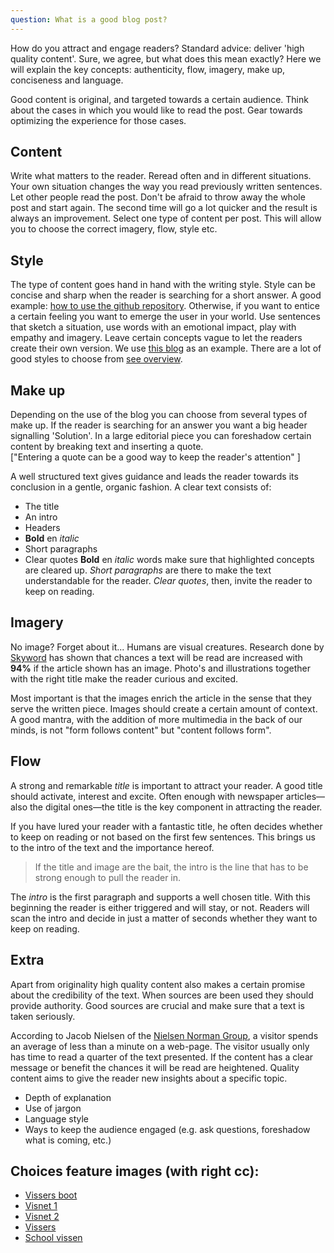 ```yaml
---
question: What is a good blog post?
---
```


How do you attract and engage readers? Standard advice: deliver 'high quality content'. Sure, we agree, but what does this mean exactly? Here we will explain the key concepts: authenticity, flow, imagery, make up, conciseness and language. 

Good content is original,  and targeted towards a certain audience. Think about the cases in which you would like to read the post. Gear towards optimizing the experience for those cases.

## Content

Write what matters to the reader. Reread often and in different situations. Your own situation changes the way you read previously written sentences. Let other people read the post. Don't be afraid to throw away the whole post and start again. The second time will go a lot quicker and the result is always an improvement.
Select one type of content per post. This will allow you to choose the correct imagery, flow, style etc.

## Style  
  
The type of content goes hand in hand with the writing style. Style can be concise and sharp when the reader is searching for a short answer. A good example: [how to use the github repository](www.blog.com).
Otherwise, if you want to entice a certain feeling you want to emerge the user in your world. Use sentences that sketch a situation, use words with an emotional impact, play with empathy and imagery. Leave certain concepts vague to let the readers create their own version. We use [this blog](www.blog.com) as an example. 
There are a lot of good styles to choose from [see overview](www.blog.com). 

## Make up

Depending on the use of the blog you can choose from several types of make up. If the reader is searching for an answer you want a big header signalling 'Solution'. In a large editorial piece you can foreshadow certain content by breaking text and inserting a quote.  
  ["Entering a quote can be a good way to keep the reader's attention" ]
  
  A well structured text gives guidance and leads the reader towards its conclusion in a gentle, organic fashion. A clear text consists of:

* The title
* An intro
* Headers 
* **Bold** en *italic*  
* Short paragraphs 
* Clear quotes 
**Bold** en *italic* words make sure that highlighted concepts are cleared up. *Short paragraphs* are there to make the text understandable for the reader. *Clear quotes*, then, invite the reader to keep on reading. 

## Imagery

No image? Forget about it...
Humans are visual creatures. Research done by [Skyword](http://www.skyword.com/contentstandard/enterprise-marketing/skyword-study-add-images-to-improve-content-performance/) has shown that chances a text will be read are increased with **94%** if the article shown has an image. 
Photo's and illustrations together with the right title make the reader curious and excited. 

Most important is that the images enrich the article in the sense that they serve the written piece. Images should create a certain amount of context. A good mantra, with the addition of more multimedia in the back of our minds, is not "form follows content" but "content follows form".

##  Flow

A strong and remarkable *title* is important to attract your reader. A good title should activate, interest and excite. Often enough with newspaper articles—also the digital ones—the title is the key component in attracting the reader.

If you have lured your reader with a fantastic title, he often decides whether to keep on reading or not based on the first few sentences. This brings us to the intro of the text and the importance hereof. 

> If the title and image are the bait, the intro is the line that has to be strong enough to pull the reader in. 

The *intro* is the first paragraph and supports a well chosen title. With this beginning the reader is either triggered and will stay, or not. Readers will scan the intro and decide in just a matter of seconds whether they want to keep on reading.





## Extra

Apart from originality high quality content also makes a certain promise about the credibility of the text. When sources are been used they should provide authority. Good sources are crucial and make sure that a text is taken seriously. 

According to Jacob Nielsen of the [Nielsen Norman Group](http://www.nngroup.com/articles/how-long-do-users-stay-on-web-pages/), a visitor spends an average of less than a minute on a web-page. The visitor usually only has time to read a quarter of the text presented. If the content has a clear message or benefit the chances it will be read are heightened. Quality content aims to give the reader new insights about a specific topic. 

 

* Depth of explanation
* Use of jargon
* Language style
* Ways to keep the audience engaged (e.g. ask questions, foreshadow what is coming, etc.)

  
## Choices feature images (with right cc):

* [Vissers boot](https://www.flickr.com/photos/mr_t_in_dc/3157822073)
* [Visnet 1](https://www.pexels.com/photo/fishing-net-4004/)
* [Visnet 2](https://www.pexels.com/photo/fishing-village-port-net-4006/)
* [Vissers](https://en.wikipedia.org/wiki/Fishing#/media/File:Stilts_fishermen_Sri_Lanka_02.jpg)
* [School vissen](https://www.flickr.com/photos/michaelmalz/4688274739/in/photostream/) 
